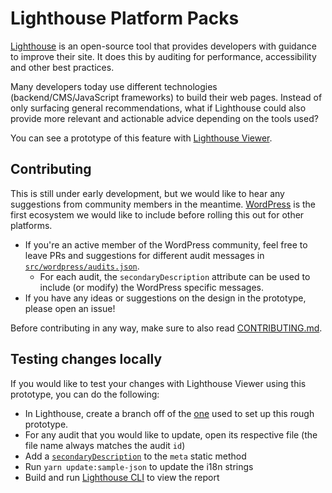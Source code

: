 # Lighthouse Platform Packs

[Lighthouse](https://github.com/GoogleChrome/lighthouse) is an open-source tool that provides developers with guidance to improve their site. It does this by auditing for performance, accessibility and other best practices.

Many developers today use different technologies (backend/CMS/JavaScript frameworks) to build their web pages. Instead of only surfacing general recommendations, what if Lighthouse could also provide more relevant and actionable advice depending on the tools used?

You can see a prototype of this feature with [Lighthouse Viewer](https://houssein.me/lighthouse/viewer-wordpress/?gist=9efc3fc22dc500620c884db995e3fb6c).

## Contributing

This is still under early development, but we would like to hear any suggestions from community members in the meantime. [WordPress](https://wordpress.com/) is the first ecosystem we would like to include before rolling this out for other platforms. 

* If you're an active member of the WordPress community, feel free to leave PRs and suggestions for different audit messages in [`src/wordpress/audits.json`](./src/wordpress/audits.json).
  * For each audit, the `secondaryDescription` attribute can be used to include (or modify) the WordPress specific messages.
* If you have any ideas or suggestions on the design in the prototype, please open an issue!

Before contributing in any way, make sure to also read [CONTRIBUTING.md](./CONTRIBUTING.md).

## Testing changes locally

If you would like to test your changes with Lighthouse Viewer using this prototype, you can do the following:

* In Lighthouse, create a branch off of the [one](https://github.com/housseindjirdeh/lighthouse/tree/wp-advice-pack) used to set up this rough prototype.
* For any audit that you would like to update, open its respective file (the file name always matches the audit `id`)
* Add a [`secondaryDescription`](https://github.com/housseindjirdeh/lighthouse/blob/wp-advice-pack/lighthouse-core/audits/byte-efficiency/offscreen-images.js#L52) to the `meta` static method
* Run `yarn update:sample-json` to update the i18n strings
* Build and run [Lighthouse CLI](https://github.com/GoogleChrome/lighthouse#run) to view the report